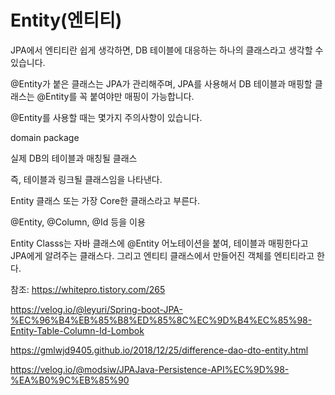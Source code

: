 Entity(엔티티)
===

JPA에서 엔티티란 쉽게 생각하면, DB 테이블에 대응하는 하나의 클래스라고 생각할 수 있습니다.

 @Entity가 붙은 클래스는 JPA가 관리해주며, JPA를 사용해서 DB 테이블과 매핑할 클래스는 @Entity를 꼭 붙여야만 매핑이 가능합니다.

 @Entity를 사용할 때는 몇가지 주의사항이 있습니다. 
 
 domain package

실제 DB의 테이블과 매칭될 클래스

즉, 테이블과 링크될 클래스임을 나타낸다.

Entity 클래스 또는 가장 Core한 클래스라고 부른다.

@Entity, @Column, @Id 등을 이용

Entity Classs는 자바 클래스에 @Entity 어노테이션을 붙여, 테이블과 매핑한다고 JPA에게 알려주는 클래스다.
그리고 엔티티 클래스에서 만들어진 객체를 엔티티라고 한다.

참조: https://whitepro.tistory.com/265

https://velog.io/@leyuri/Spring-boot-JPA-%EC%96%B4%EB%85%B8%ED%85%8C%EC%9D%B4%EC%85%98-Entity-Table-Column-Id-Lombok

https://gmlwjd9405.github.io/2018/12/25/difference-dao-dto-entity.html

https://velog.io/@modsiw/JPAJava-Persistence-API%EC%9D%98-%EA%B0%9C%EB%85%90
